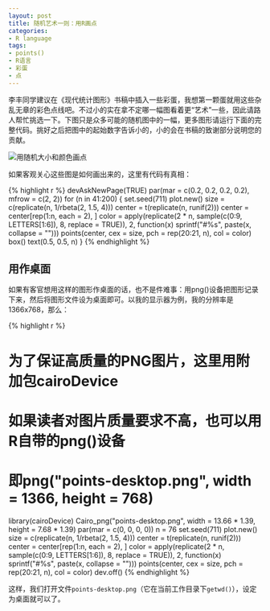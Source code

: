 ```yaml
---
layout: post
title: 随机艺术一则：用R画点
categories:
- R language
tags:
- points()
- R语言
- 彩蛋
- 点
---
```


李丰同学建议在《现代统计图形》书稿中插入一些彩蛋，我想第一颗蛋就用这些杂乱无章的彩色点线吧。不过小的实在拿不定哪一幅图看着更“艺术”一些，因此请路人帮忙挑选一下。下图只是众多可能的随机图中的一幅，更多图形请运行下面的完整代码。挑好之后把图中的起始数字告诉小的，小的会在书稿的致谢部分说明您的贡献。

![用随机大小和颜色画点](http://i.imgur.com/Cf9DY.png)

如果客观关心这些图是如何画出来的，这里有代码有真相：

{% highlight r %}
devAskNewPage(TRUE)
par(mar = c(0.2, 0.2, 0.2, 0.2), mfrow = c(2, 2))
for (n in 41:200) {
    set.seed(711)
    plot.new()
    size = c(replicate(n, 1/rbeta(2, 1.5, 4)))
    center = t(replicate(n, runif(2)))
    center = center[rep(1:n, each = 2), ]
    color = apply(replicate(2 * n, sample(c(0:9, LETTERS[1:6]),
        8, replace = TRUE)), 2, function(x) sprintf("#%s", paste(x,
        collapse = "")))
    points(center, cex = size, pch = rep(20:21, n), col = color)
    box()
    text(0.5, 0.5, n)
}
{% endhighlight %}

## 用作桌面

如果有客官想用这样的图形作桌面的话，也不是件难事：用png()设备把图形记录下来，然后将图形文件设为桌面即可。以我的显示器为例，我的分辨率是1366x768，那么：
    
{% highlight r %}
# 为了保证高质量的PNG图片，这里用附加包cairoDevice
# 如果读者对图片质量要求不高，也可以用R自带的png()设备
# 即png("points-desktop.png", width = 1366, height = 768)
library(cairoDevice)
Cairo_png("points-desktop.png", width = 13.66 * 1.39,
    height = 7.68 * 1.39)
par(mar = c(0, 0, 0, 0))
n = 76
set.seed(711)
plot.new()
size = c(replicate(n, 1/rbeta(2, 1.5, 4)))
center = t(replicate(n, runif(2)))
center = center[rep(1:n, each = 2), ]
color = apply(replicate(2 * n, sample(c(0:9, LETTERS[1:6]),
    8, replace = TRUE)), 2, function(x) sprintf("#%s", paste(x,
    collapse = "")))
points(center, cex = size, pch = rep(20:21, n), col = color)
dev.off()
{% endhighlight %}

这样，我们打开文件`points-desktop.png`（它在当前工作目录下`getwd()`），设定为桌面就可以了。

